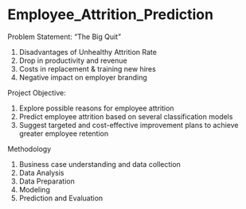 # Employee_Attrition_Prediction
Problem Statement: “The Big Quit”
1. Disadvantages of Unhealthy Attrition Rate
2. Drop in productivity and revenue
3. Costs in replacement & training new hires
4. Negative impact on employer branding

Project Objective:
1. Explore possible reasons for employee attrition
2. Predict employee attrition based on several classification models
3. Suggest targeted and cost-effective improvement plans to achieve greater employee retention

Methodology
1. Business case understanding and data collection
2. Data Analysis
3. Data Preparation
4. Modeling
5. Prediction and Evaluation
